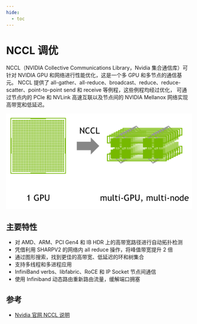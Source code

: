 ```yaml
---
hide:
  - toc
---
```


# NCCL 调优

NCCL（NVIDIA Collective Communications Library，Nvidia 集合通信库）可针对 NVIDIA GPU 和网络进行性能优化，这是一个多 GPU 和多节点的通信基元。
NCCL 提供了 all-gather、all-reduce、broadcast、reduce、reduce-scatter、point-to-point send 和 receive 等例程，这些例程均经过优化，
可通过节点内的 PCIe 和 NVLink 高速互联以及节点间的 NVIDIA Mellanox 网络实现高带宽和低延迟。

![NCCL](./images/NCCL_1GPU_multiGPU.png)

## 主要特性

- 对 AMD、ARM、PCI Gen4 和 IB HDR 上的高带宽路径进行自动拓扑检测
- 凭借利用 SHARPV2 的网络内 all reduce 操作，将峰值带宽提升 2 倍
- 通过图形搜索，找到更佳的高带宽、低延迟的环和树集合
- 支持多线程和多进程应用
- InfiniBand verbs、libfabric、RoCE 和 IP Socket 节点间通信
- 使用 Infiniband 动态路由重新路由流量，缓解端口拥塞

## 参考

- [Nvidia 官网 NCCL 说明](https://developer.nvidia.cn/nccl)
